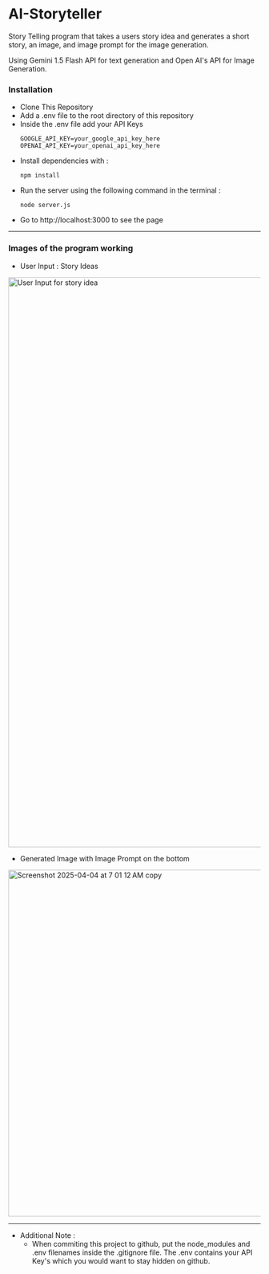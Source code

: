 # AI-Storyteller

Story Telling program that takes a users story idea and generates a short story, an image, and image prompt for the image generation. 

Using Gemini 1.5 Flash API for text generation and Open AI's API for Image Generation. 

### Installation
* Clone This Repository
* Add a .env file to the root directory of this repository
* Inside the .env file add your API Keys
   ```
   GOOGLE_API_KEY=your_google_api_key_here
   OPENAI_API_KEY=your_openai_api_key_here
   ```
* Install dependencies with :
  ```
  npm install
  ```
* Run the server using the following command in the terminal : 
  ```
  node server.js
  ```
* Go to http://localhost:3000 to see the page

----------

### Images of the program working
* User Input : Story Ideas
<img width="1136" alt="User Input for story idea" src="https://github.com/user-attachments/assets/26a7a555-b70a-49ab-905d-fe0c2524dfb3" />


* Generated Image with Image Prompt on the bottom
<img width="691" alt="Screenshot 2025-04-04 at 7 01 12 AM copy" src="https://github.com/user-attachments/assets/f611079a-9ce6-4869-908a-08cddc1a9af4" />

-----------------------

* Additional Note :
  - When commiting this project to github, put the node_modules and .env filenames inside the .gitignore file. The .env contains your API Key's which you would want to stay hidden on github. 

